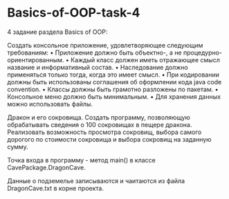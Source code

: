 # Basics-of-OOP-task-4
4 задание раздела Basics of OOP:

Создать консольное приложение, удовлетворяющее следующим требованиям:
• Приложение должно быть объектно-, а не процедурно-ориентированным.
• Каждый класс должен иметь отражающее смысл название и информативный состав.
• Наследование должно применяться только тогда, когда это имеет смысл.
• При кодировании должны быть использованы соглашения об оформлении кода java code convention.
• Классы должны быть грамотно разложены по пакетам.
• Консольное меню должно быть минимальным.
• Для хранения данных можно использовать файлы.

Дракон и его сокровища. Создать программу, позволяющую обрабатывать сведения о 100 сокровищах в пещере
дракона. Реализовать возможность просмотра сокровищ, выбора самого дорогого по стоимости сокровища и
выбора сокровищ на заданную сумму.

Точка входа в программу - метод main() в классе CavePackage.DragonCave.

Данные о подземелье записываются и чаитаются из файла DragonCave.txt в корне проекта.
